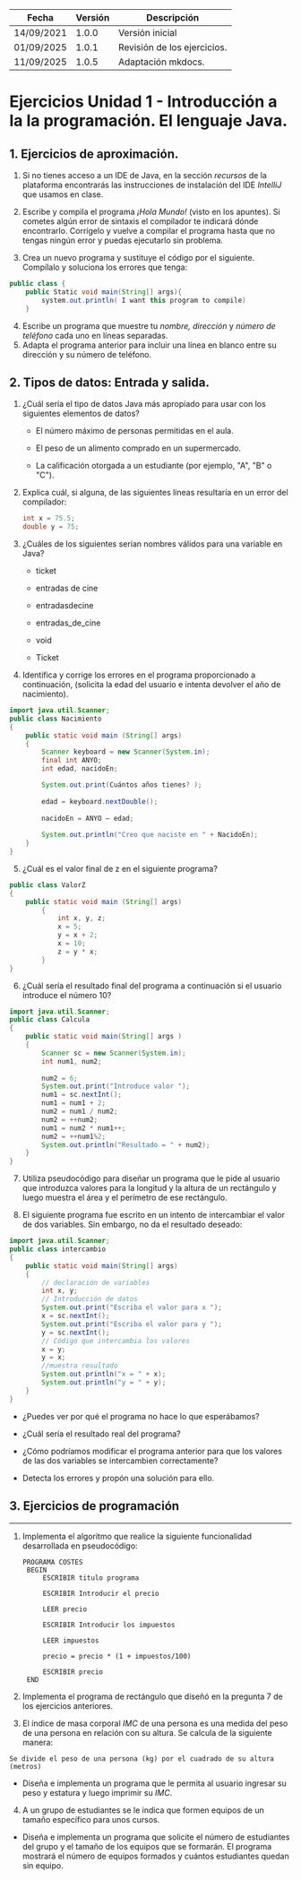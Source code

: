 | Fecha      | Versión | Descripción                 |
| ---------- | ------- | --------------------------- |
| 14/09/2021 | 1.0.0   | Versión inicial             |
| 01/09/2025 | 1.0.1   | Revisión de los ejercicios. |
| 11/09/2025 | 1.0.5   | Adaptación mkdocs. |



# Ejercicios Unidad 1 - Introducción a la la programación. El lenguaje Java.

## 1. Ejercicios de aproximación.

1. Si no tienes acceso a un IDE de Java, en la sección *recursos* de la plataforma encontrarás las instrucciones de instalación del IDE *IntelliJ* que usamos en clase.

2. Escribe y compila el programa *¡Hola Mundo!* (visto en los apuntes). Si cometes algún error de sintaxis el compilador te indicará dónde encontrarlo. Corrígelo y vuelve a compilar el programa hasta que no tengas ningún error y puedas ejecutarlo sin problema.

3. Crea un nuevo programa y sustituye el código por el siguiente. Compílalo y soluciona los errores que tenga:

```java
public class {
	public Static void main(String[] args){
		system.out.println( I want this program to compile)
	}
```

4. Escribe un programa que muestre tu *nombre, dirección* y *número de teléfono* cada uno en líneas separadas.
5. Adapta el programa anterior para incluir una línea en blanco entre su dirección y su número de teléfono.

## 2. Tipos de datos: Entrada y salida.

1. ¿Cuál sería el tipo de datos Java más apropiado para usar con los siguientes elementos de datos?

   - El número máximo de personas permitidas en el aula.

   - El peso de un alimento comprado en un supermercado.

   - La calificación otorgada a un estudiante (por ejemplo, "A", "B" o "C").

2. Explica cuál, si alguna, de las siguientes líneas resultaría en un error del compilador:

   ```Java
   int x = 75.5;
   double y = 75;
   ```

3. ¿Cuáles de los siguientes serían nombres válidos para una variable en Java?

   - ticket


   - entradas de cine


   - entradasdecine


   - entradas_de_cine


   - void


   - Ticket

4. Identifica y corrige los errores en el programa proporcionado a continuación, (solicita la edad del usuario e intenta devolver el año de nacimiento).

```java
import java.util.Scanner;
public class Nacimiento
{
	public static void main (String[] args)
	{
		Scanner keyboard = new Scanner(System.in);
		final int ANYO;
		int edad, nacidoEn;

		System.out.print(Cuántos años tienes? );
		
		edad = keyboard.nextDouble();
		
		nacidoEn = ANYO – edad;
		
		System.out.println("Creo que naciste en " + NacidoEn);
	}
}
```

5. ¿Cuál es el valor final de z en el siguiente programa?

```Java
public class ValorZ
{
	public static void main (String[] args)
		{
			int x, y, z;
			x = 5;
			y = x + 2;
			x = 10;
			z = y * x;
		}
}
```

6. ¿Cuál sería el resultado final del programa a continuación si el usuario introduce el número 10?

```Java
import java.util.Scanner;
public class Calcula
{
	public static void main(String[] args )
	{
		Scanner sc = new Scanner(System.in);
		int num1, num2;
		
		num2 = 6;
		System.out.print("Introduce valor ");
		num1 = sc.nextInt();
		num1 = num1 + 2;
		num2 = num1 / num2;
		num2 = ++num2;
		num1 = num2 * num1++;
		num2 = ++num1%2;
		System.out.println("Resultado = " + num2);
	}
}
```

7. Utiliza pseudocódigo para diseñar un programa que le pide al usuario que introduzca valores para la longitud y la altura de un rectángulo y luego muestra el área y el perímetro de ese rectángulo.

8. El siguiente programa fue escrito en un intento de intercambiar el valor de dos variables. Sin embargo, no da el resultado deseado:

```Java
import java.util.Scanner;
public class intercambio
{
	public static void main(String[] args)
	{
		// declaración de variables
		int x, y;
		// Introducción de datos
		System.out.print("Escriba el valor para x ");
		x = sc.nextInt();
		System.out.print("Escriba el valor para y ");
		y = sc.nextInt();
		// Código que intercambia los valores
		x = y;
		y = x;
		//muestra resultado
		System.out.println("x = " + x);
		System.out.println("y = " + y);
	}
}
```

- ¿Puedes ver por qué el programa no hace lo que esperábamos?

- ¿Cuál sería el resultado real del programa?

- ¿Cómo podríamos modificar el programa anterior para que los valores de las dos variables se intercambien correctamente?

- Detecta los errores y propón una solución para ello.

## 3. Ejercicios de programación

------



1. Implementa el algoritmo que realice la siguiente funcionalidad desarrollada en pseudocódigo:

   ```
   PROGRAMA COSTES
   	BEGIN
   		ESCRIBIR titulo programa
   		
   		ESCRIBIR Introducir el precio
   		
   		LEER precio
   		
   		ESCRIBIR Introducir los impuestos
   		
   		LEER impuestos
   		
   		precio = precio * (1 + impuestos/100)
   		
   		ESCRIBIR precio
   	END
   ```

   

2. Implementa el programa de rectángulo que diseñó en la pregunta 7 de los ejercicios anteriores.

3. El índice de masa corporal *IMC* de una persona es una medida del peso de una persona en relación con su altura. Se calcula de la siguiente manera:

```
Se divide el peso de una persona (kg) por el cuadrado de su altura (metros)
```

* Diseña e implementa un programa que le permita al usuario ingresar su peso y estatura y luego imprimir su *IMC*.

4. A un grupo de estudiantes se le indica que formen equipos de un tamaño específico para unos cursos.

* Diseña e implementa un programa que solicite el número de estudiantes del grupo y el tamaño de los equipos que se formarán. El programa mostrará el número de equipos formados y cuántos estudiantes quedan sin equipo.

